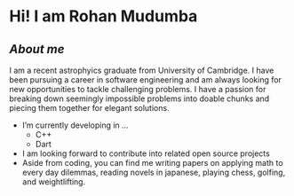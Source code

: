 # Hi! I am Rohan Mudumba 

## ***About me***

I am a recent astrophyics graduate from University of Cambridge. I have been pursuing a career in software engineering and am always looking for new opportunities to tackle challenging problems. I have a passion for breaking down seemingly impossible problems into doable chunks and piecing them together for elegant solutions.
- I’m currently developing in ...
  - C++
  - Dart
- I am looking forward to contribute into related open source projects
- Aside from coding, you can find me writing papers on applying math to every day dilemmas, reading novels in japanese, playing chess, golfing, and weightlifting.

